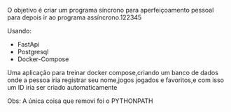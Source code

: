O objetivo é criar um programa síncrono para aperfeiçoamento pessoal para depois ir ao programa assíncrono.122345  

Usando:

- FastApi
- Postgresql
- Docker-Compose

Uma aplicação para treinar docker compose,criando um banco de dados onde a pessoa iria registrar seu nome,jogos jogados e favoritos,e com isso um ID iria ser criado automaticamente 

Obs: A única coisa que removi foi o PYTHONPATH
